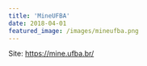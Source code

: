 ```yaml
---
title: 'MineUFBA'
date: 2018-04-01
featured_image: /images/mineufba.png
---
```


Site: <https://mine.ufba.br/>